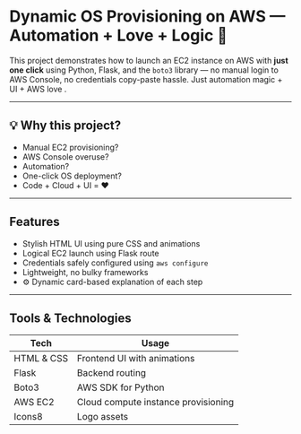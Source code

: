 #  Dynamic OS Provisioning on AWS — Automation + Love + Logic 💖

This project demonstrates how to launch an EC2 instance on AWS with **just one click** using Python, Flask, and the `boto3` library — no manual login to AWS Console, no credentials copy-paste hassle. Just  automation magic + UI + AWS love .

---

## 💡 Why this project?

- Manual EC2 provisioning? 
- AWS Console overuse? 
- Automation? 
- One-click OS deployment? 
- Code + Cloud + UI = ❤️

---

##  Features

-  Stylish HTML UI using pure CSS and animations
-  Logical EC2 launch using Flask route
-  Credentials safely configured using `aws configure`
-  Lightweight, no bulky frameworks
- ⚙ Dynamic card-based explanation of each step

---

##  Tools & Technologies

| Tech         | Usage                              |
|--------------|-------------------------------------|
| HTML & CSS   | Frontend UI with animations         |
| Flask        | Backend routing                     |
| Boto3        | AWS SDK for Python                  |
| AWS EC2      | Cloud compute instance provisioning |
| Icons8       | Logo assets                         |

